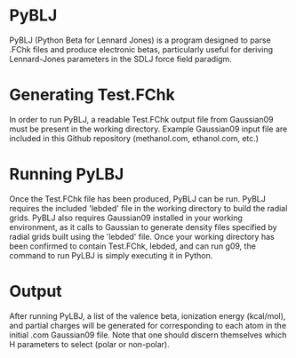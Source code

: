 # PyBLJ
PyBLJ (Python Beta for Lennard Jones) is a program designed to parse .FChk files and produce electronic betas, particularly useful for deriving Lennard-Jones parameters in the SDLJ force field paradigm.

# Generating Test.FChk
In order to run PyBLJ, a readable Test.FChk output file from Gaussian09 must be present in the working directory. Example Gaussian09 input file are included in this Github repository (methanol.com, ethanol.com, etc.)

# Running PyLBJ
Once the Test.FChk file has been produced, PyBLJ can be run. PyBLJ requires the included 'lebded' file in the working directory to build the radial grids. PyBLJ also requires Gaussian09 installed in your working environment, as it calls to Gaussian to generate density files specified by radial grids built using the 'lebded' file. Once your working directory has been confirmed to contain Test.FChk, lebded, and can run g09, the command to run PyLBJ is simply executing it in Python. 

# Output
After running PyLBJ, a list of the valence beta, ionization energy (kcal/mol), and partial charges will be generated for corresponding to each atom in the initial .com Gaussian09 file. Note that one should discern themselves which H parameters to select (polar or non-polar).
